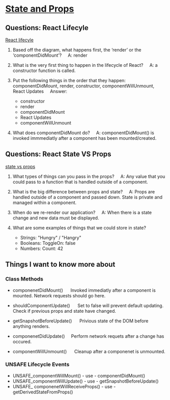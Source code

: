 # [State and Props](https://canvas.instructure.com/courses/3385247/discussion_topics/12410576?module_item_id=52730790)

## Questions: React Lifecyle   
[React lifecyle](https://medium.com/@joshuablankenshipnola/react-component-lifecycle-events-cb77e670a093)

1. Based off the diagram, what happens first, the ‘render’ or the ‘componentDidMount’?
&nbsp;&nbsp;&nbsp;&nbsp;A: render
2. What is the very first thing to happen in the lifecycle of React?
&nbsp;&nbsp;&nbsp;&nbsp;A: a constructor function is called.
3. Put the following things in the order that they happen: componentDidMount, render, constructor, componentWillUnmount, React Updates
&nbsp;&nbsp;&nbsp;&nbsp;Answer:
    - constructor
    - render
    - componentDidMount
    - React Updates
    - componentWillUnmount

4. What does componentDidMount do?
&nbsp;&nbsp;&nbsp;&nbsp;A: componentDidMount() is invoked immmediatly after a component has been mounted/created.

## Questions: React State VS Props
[state vs props](https://www.youtube.com/watch?v=IYvD9oBCuJI)

1. What types of things can you pass in the props?
&nbsp;&nbsp;&nbsp;&nbsp;A: Any value that you could pass to a function that is handled outside of a component.
2. What is the big difference between props and state?
&nbsp;&nbsp;&nbsp;&nbsp;A: Props are handled outside of a component and passed down. State is private and managed within a component.
3. When do we re-render our application?
&nbsp;&nbsp;&nbsp;&nbsp;A: When there is a state change and new data must be displayed.
4. What are some examples of things that we could store in state?

   - Strings: "Hungry" / "Hangry"
   - Booleans: ToggleOn: false
   - Numbers: Count: 42

## Things I want to know more about

### Class Methods

- componenetDidMount()
&nbsp;&nbsp;&nbsp;&nbsp; Invoked immediatly after a component is mounted. Network requests should go here.

- shouldComponentUpdate()
&nbsp;&nbsp;&nbsp;&nbsp; Set to false will prevent default updating. Check if previous props and state have changed.

- getSnapshotBeforeUpdate()
&nbsp;&nbsp;&nbsp;&nbsp; Privious state of the DOM before anything renders.

- componenetDidUpdate()
&nbsp;&nbsp;&nbsp; Perform network requets after a change has occured.

- componentWillUnmount()
&nbsp;&nbsp;&nbsp;&nbsp; Cleanup after a componenet is unmounted.

### UNSAFE Lifecycle Events

- UNSAFE_componentWillMount() - use - componentDidMount()
- UNSAFE_componentWillUpdate() - use - getSnapshotBeforeUpdate()
- UNSAFE_ componenetWillReceiveProps() - use - getDerivedStateFromProps()
